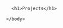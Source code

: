 <html>
   <head>
      <meta charset="utf-8">
      <title>Project: Personal webpage</title>
   </head>
   <body>
        
      <h1>Projects</h1>
      
    </body>
</html>
  
